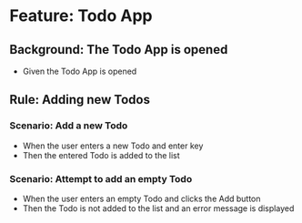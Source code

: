 # Feature: Todo App

## Background: The Todo App is opened

* Given the Todo App is opened

## Rule: Adding new Todos

### Scenario: Add a new Todo

- When the user enters a new Todo and enter key
- Then the entered Todo is added to the list

### Scenario: Attempt to add an empty Todo

- When the user enters an empty Todo and clicks the Add button
- Then the Todo is not added to the list and an error message is displayed
